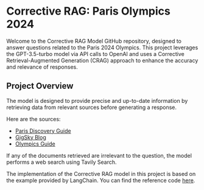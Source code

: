 # Corrective RAG: Paris Olympics 2024
Welcome to the Corrective RAG Model GitHub repository, designed to answer questions related to the Paris 2024 Olympics. This project leverages the GPT-3.5-turbo model via API calls to OpenAI and uses a Corrective Retrieval-Augmented Generation (CRAG) approach to enhance the accuracy and relevance of responses.

## Project Overview
The model is designed to provide precise and up-to-date information by retrieving data from relevant sources before generating a response.

Here are the sources:

- [Paris Discovery Guide](https://www.parisdiscoveryguide.com/paris-2024-olympics-visitors-guide.html)
- [GigSky Blog](https://www.gigsky.com/blog/travelers-guide-to-the-paris-2024-olympics-tips-for-an-unforgettable-experience)
- [Olympics Guide](https://olympics.com/en/news/paris-olympics-2024-guide-preview-venues-new-events-torch-mascots-and-how-to-watch-live)

If any of the documents retrieved are irrelevant to the question, the model performs a web search using Tavily Search.

The implementation of the Corrective RAG model in this project is based on the example provided by LangChain. You can find the reference code [here](https://github.com/langchain-ai/langgraph/blob/main/examples/rag/langgraph_crag.ipynb).

